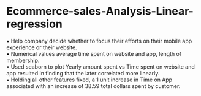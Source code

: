 # Ecommerce-sales-Analysis-Linear-regression
• Help company decide whether to focus their efforts on their mobile app experience or their website.      
• Numerical values average time spent on website and app, length of membership.       
• Used seaborn to plot Yearly amount spent vs Time spent on website and app resulted in finding that the later correlated more linearly.              
• Holding all other features fixed, a 1 unit increase in Time on App associated with an increase of 38.59 total dollars spent by customer.    
